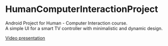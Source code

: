 # HumanComputerInteractionProject
Android Project for Human - Computer Interaction course.\
A simple UI for a smart TV controller with minimalistic and dynamic design.

[Video presentation](https://www.youtube.com/watch?v=afU7D3mICvs)
